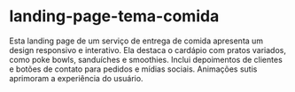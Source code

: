# landing-page-tema-comida
Esta landing page de um serviço de entrega de comida apresenta um design responsivo e interativo. Ela destaca o cardápio com pratos variados, como poke bowls, sanduíches e smoothies. Inclui depoimentos de clientes e botões de contato para pedidos e mídias sociais. Animações sutis aprimoram a experiência do usuário.
